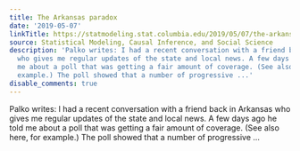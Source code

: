 ```yaml
---
title: The Arkansas paradox
date: '2019-05-07'
linkTitle: https://statmodeling.stat.columbia.edu/2019/05/07/the-arkansas-paradox/
source: Statistical Modeling, Causal Inference, and Social Science
description: 'Palko writes: I had a recent conversation with a friend back in Arkansas
  who gives me regular updates of the state and local news. A few days ago he told
  me about a poll that was getting a fair amount of coverage. (See also here, for
  example.) The poll showed that a number of progressive ...'
disable_comments: true
---
```

Palko writes: I had a recent conversation with a friend back in Arkansas who gives me regular updates of the state and local news. A few days ago he told me about a poll that was getting a fair amount of coverage. (See also here, for example.) The poll showed that a number of progressive ...
